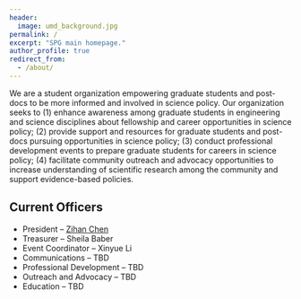 ```yaml
---
header:
  image: umd_background.jpg
permalink: /
excerpt: "SPG main homepage."
author_profile: true
redirect_from: 
  - /about/
---
```


We are a student organization empowering graduate students and post-docs to be more informed and involved in science policy. Our organization seeks to (1) enhance awareness among graduate students in engineering and science disciplines about fellowship and career opportunities in science policy; (2) provide support and resources for graduate students and post-docs pursuing opportunities in science policy; (3) conduct professional development events to prepare graduate students for careers in science policy; (4) facilitate community outreach and advocacy opportunities to increase understanding of scientific research among the community and support evidence-based policies. 


## Current Officers
 * President – [Zihan Chen](zchen43@umd.edu)
 * Treasurer – Sheila Baber
 * Event Coordinator – Xinyue Li
 * Communications – TBD
 * Professional Development – TBD
 * Outreach and Advocacy – TBD
 * Education – TBD
